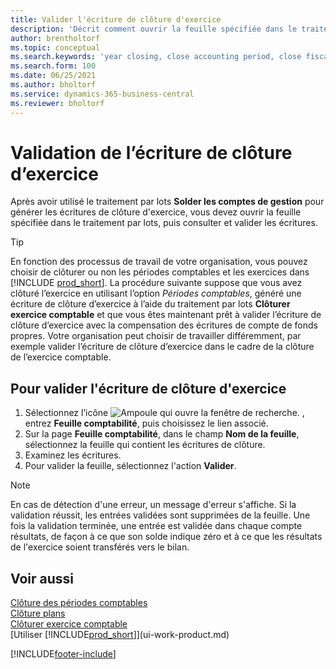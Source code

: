 ```yaml
---
title: Valider l'écriture de clôture d'exercice
description: 'Décrit comment ouvrir la feuille spécifiée dans le traitement par lots Clôturer exercice comptable, puis examiner et valider l''écriture de clôture de fin d''exercice.'
author: brentholtorf
ms.topic: conceptual
ms.search.keywords: 'year closing, close accounting period, close fiscal year, bank account detailed trial balance'
ms.search.form: 100
ms.date: 06/25/2021
ms.author: bholtorf
ms.service: dynamics-365-business-central
ms.reviewer: bholtorf
---
```

# <a name="post-the-year-end-closing-entry"></a>Validation de l’écriture de clôture d’exercice

Après avoir utilisé le traitement par lots **Solder les comptes de gestion** pour générer les écritures de clôture d'exercice, vous devez ouvrir la feuille spécifiée dans le traitement par lots, puis consulter et valider les écritures.  

> [!TIP]
> En fonction des processus de travail de votre organisation, vous pouvez choisir de clôturer ou non les périodes comptables et les exercices dans [!INCLUDE [prod_short](includes/prod_short.md)]. La procédure suivante suppose que vous avez clôturé l’exercice en utilisant l’option *Périodes comptables*, généré une écriture de clôture d’exercice à l’aide du traitement par lots **Clôturer exercice comptable** et que vous êtes maintenant prêt à valider l’écriture de clôture d’exercice avec la compensation des écritures de compte de fonds propres. Votre organisation peut choisir de travailler différemment, par exemple valider l’écriture de clôture d’exercice dans le cadre de la clôture de l’exercice comptable.

## <a name="to-post-the-year-end-closing-entry"></a>Pour valider l'écriture de clôture d'exercice

1. Sélectionnez l’icône ![Ampoule qui ouvre la fenêtre de recherche.](media/ui-search/search_small.png "Dites-moi ce que vous voulez faire") , entrez **Feuille comptabilité**, puis choisissez le lien associé.
2. Sur la page **Feuille comptabilité**, dans le champ **Nom de la feuille**, sélectionnez la feuille qui contient les écritures de clôture.
3. Examinez les écritures.
4. Pour valider la feuille, sélectionnez l'action **Valider**.

> [!NOTE]  
> En cas de détection d'une erreur, un message d'erreur s'affiche. Si la validation réussit, les entrées validées sont supprimées de la feuille. Une fois la validation terminée, une entrée est validée dans chaque compte résultats, de façon à ce que son solde indique zéro et à ce que les résultats de l'exercice soient transférés vers le bilan.

## <a name="see-also"></a>Voir aussi

[Clôture des périodes comptables](year-close-account-periods.md)  
[Clôture plans](year-close-books.md)  
[Clôturer exercice comptable](year-close-income-statement.md)  
[Utiliser [!INCLUDE[prod_short](includes/prod_short.md)]](ui-work-product.md)


[!INCLUDE[footer-include](includes/footer-banner.md)]
